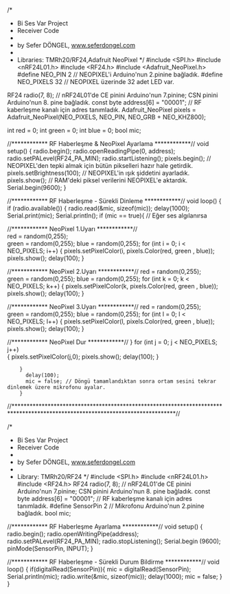 
/*
* Bi Ses Var Project
*   Receiver Code
*                
* by Sefer DÖNGEL, www.seferdongel.com
* 
* Libraries: TMRh20/RF24,Adafruit NeoPixel 
*/
#include <SPI.h>
#include <nRF24L01.h>
#include <RF24.h>
#include <Adafruit_NeoPixel.h>
#define NEO_PIN 2           // NEOPIXEL'i Arduino'nun 2.pinine bağladık.
#define NEO_PIXELS 32       // NEOPIXEL üzerinde 32 adet LED var.

RF24 radio(7, 8);                // nRF24L01'de CE pinini Arduino'nun 7.pinine; CSN pinini Arduino'nun 8. pine bağladık.
const byte address[6] = "00001"; // RF kaberleşme kanalı için adres tanımladık.
Adafruit_NeoPixel pixels = Adafruit_NeoPixel(NEO_PIXELS, NEO_PIN, NEO_GRB + NEO_KHZ800);

 int red = 0;
 int green = 0;
 int blue = 0;
 bool mic;

//************ RF Haberleşme & NeoPixel Ayarlama ************//
void setup() {
  radio.begin();
  radio.openReadingPipe(0, address);
  radio.setPALevel(RF24_PA_MIN);
  radio.startListening();
  pixels.begin();              // NEOPIXEL'den tepki almak için bütün pikselleri hazır hale getirdik.
  pixels.setBrightness(100);  //  NEOPIXEL'in ışık şiddetini ayarladık.
  pixels.show();             //   RAM'deki piksel verilerini NEOPIXEL'e aktardık.
  Serial.begin(9600);
}

//************ RF Haberleşme - Sürekli Dinleme ************//
void loop() {
  if (radio.available()) {
      radio.read(&mic, sizeof(mic));
      delay(1000);
      Serial.print(mic);
      Serial.println(); 
    if (mic == true){  // Eğer ses algılanırsa

      
//************ NeoPixel 1.Uyarı ************//   
        red = random(0,255);      
        green = random(0,255);
        blue = random(0,255);
        for (int i = 0; i < NEO_PIXELS; i++)
        {
          pixels.setPixelColor(i, pixels.Color(red, green , blue));
          pixels.show();
          delay(100);
        }
        
//************ NeoPixel 2.Uyarı ************// 
        red = random(0,255);      
        green = random(0,255);
        blue = random(0,255);
        for (int k = 0; k < NEO_PIXELS; k++)
        {
          pixels.setPixelColor(k, pixels.Color(red, green , blue));
          pixels.show();
          delay(100);
        }
        
//************ NeoPixel 3.Uyarı ************//
        red = random(0,255);      
        green = random(0,255);
        blue = random(0,255);
        for (int l = 0; l < NEO_PIXELS; l++)
        {
          pixels.setPixelColor(l, pixels.Color(red, green , blue));
          pixels.show();
          delay(100);
        }
        
//************ NeoPixel Dur ************//
        }
          for (int j = 0; j < NEO_PIXELS; j++)  
        {
        pixels.setPixelColor(j,0);
        pixels.show();
        delay(100);
        }   
        
        } 
          delay(100);
          mic = false; // Döngü tamamlandıktan sonra ortam sesini tekrar dinlemek üzere mikrofonu ayalar.    
        }
        
 //******************************************************************************************************************************//
             
/*
* Bi Ses Var Project
*   Receiver Code
*                
* by Sefer DÖNGEL, www.seferdongel.com
* 
* Library: TMRh20/RF24
*/
#include <SPI.h>
#include <nRF24L01.h>
#include <RF24.h>
RF24 radio(7, 8);                // nRF24L01'de CE pinini Arduino'nun 7.pinine; CSN pinini Arduino'nun 8. pine bağladık.
const byte address[6] = "00001"; // RF kaberleşme kanalı için adres tanımladık.
#define SensorPin 2              // Mikrofonu Arduino'nun 2.pinine bağladık.
bool mic;

//************ RF Haberleşme Ayarlama ************//
void setup() {
  radio.begin();
  radio.openWritingPipe(address);
  radio.setPALevel(RF24_PA_MIN);
  radio.stopListening();
  Serial.begin (9600);
  pinMode(SensorPin, INPUT);
}

//************ RF Haberleşme - Sürekli Durum Bildirme ************//
void loop() {
 if(digitalRead(SensorPin)){
  mic = digitalRead(SensorPin);  
Serial.println(mic);
radio.write(&mic, sizeof(mic));
 delay(1000);
 mic = false;
 }
}
        
        
        
        
